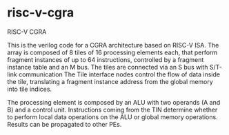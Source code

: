 # risc-v-cgra
RISC-V CGRA

This is the verilog code for a CGRA architecture based on RISC-V ISA. 
The array is composed of 8 tiles of 16 processing elements each, that perform fragment instances of up to 64 instructions, controlled by a fragment instance table and an M bus. The tiles are connected via an S bus with S/T-link communication The Tile interface nodes control the flow of data inside the tile, translating a fragment instance address from the global memory into tile indices. 

The processing element is composed by an ALU with two operands (A and B) and a control unit. Instructions coming from the TIN determine whether to perform local data operations on the ALU or global memory operations. Results can be propagated to other PEs. 

